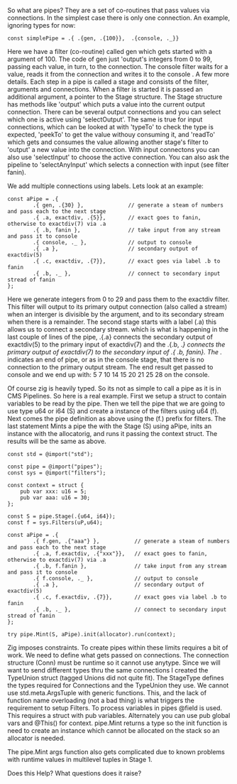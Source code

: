 So what are pipes?  They are a set of co-routines that pass values via connections.  In the simplest case there is only one connection.  An example, ignoring types for now:
```
const simplePipe = .{ .{gen, .{100}},  .{console, ._}}
```
Here we have a filter (co-routine) called gen which gets started with a argument of 100.  The code of gen just 'output's integers from 0 to 99, passing each value, in turn, to the connection.  The console filter waits for a value, reads it from the connection and writes it to the console .   A few more details.  Each step in a pipe is called a stage and consists of the filter, arguments and connections.  When a filter is started it is passed an additional argument, a pointer to the Stage structure.  The Stage structure has methods like 'output' which puts a value into the current output connection.  There can be several output connections and you can select which one is active using 'selectOutput'.  The same is true for input connections, which can be looked at with 'typeTo' to check the type is expected, 'peekTo' to get the value withouy consuming  it, and 'readTo' which gets and consumes the value allowing another stage's filter to 'output' a new value into the connection.  With input connectons you can also use 'selectInput' to choose the active connection.  You can also ask the pipeline to 'selectAnyInput' which selects a connection with input (see filter fanin).

We add multiple connections using labels.  Lets look at an example:
```
const aPipe = .{ 
        .{ gen, .{30} },              // generate a steam of numbers and pass each to the next stage
        .{ .a, exactdiv, .{5}},       // exact goes to fanin, otherwise to exactdiv(7) via .a
        .{ .b, fanin },               // take input from any stream and pass it to console
        .{ console, ._ },             // output to console
        .{ .a },                      // secondary output of exactdiv(5)
        .{ .c, exactdiv, .{7}},       // exact goes via label .b to fanin
        .{ .b, ._ },                  // connect to secondary input stread of fanin
};
```
Here we generate integers from 0 to 29 and pass them to the exactdiv filter.  This filter will output to its primary output connection (also called a stream) when an interger is divisible by the argument, and to its secondary stream when there is a remainder.  The second stage starts with a label (.a) this allows us to connect a secondary stream.  which is what is happening in the last couple  of lines of the pipe, .{.a} connects the secondary output of exactdiv(5) to the primary input of exactdiv(7) and the .{.b, ._} connects the primary output of exactdiv(7) to the secondary input of .{ .b, fanin}.  The ._  indicates an end of pipe, or as in the console stage, that there is no connection to the primary output stream.  The end result get passed to console and we end up with: 5 7 10 14 15 20 21 25 28 on the console.

Of course zig is heavily typed.  So its not as simple to call a pipe as it is in CMS Pipelines.  So here is a real example.  First we setup a struct to contain variables to be read by the pipe.  Then we tell the pipe that we are going to use type u64 or i64 (S) and create a instance of the filters using u64 (f).  Next comes the pipe definition as above using the (f.) prefix for filters.  The last statement Mints a pipe the with the Stage (S) using aPipe, inits an instance with the allocatorig, and runs it passing the context struct.   The results will be the same as above.
```
const std = @import("std");

const pipe = @import("pipes");
const sys = @import("filters");

const context = struct {
    pub var xxx: u16 = 5;
    pub var aaa: u16 = 30;
};

const S = pipe.Stage(.{u64, i64});
const f = sys.Filters(uP,u64);

const aPipe = .{ 
        .{ f.gen, .{"aaa"} },           // generate a steam of numbers and pass each to the next stage
        .{ .a, f.exactdiv, .{"xxx"}},   // exact goes to fanin, otherwise to exactdiv(7) via .a
        .{ .b, f.fanin },               // take input from any stream and pass it to console
        .{ f.console, ._ },             // output to console
        .{ .a },                        // secondary output of exactdiv(5)
        .{ .c, f.exactdiv, .{7}},       // exact goes via label .b to fanin
        .{ .b, ._ },                    // connect to secondary input stread of fanin
};

try pipe.Mint(S, aPipe).init(allocator).run(context);
```
Zig imposes constraints.  To create pipes within these limits requires a bit of work.  We need to define what gets passed on connections.  The connection structure (Conn) must be runtime so it cannot use anytype.  Since we will want to send different types thru the same connections I created the TypeUnion struct (tagged Unions did not quite fit).   The StageType defines the types required for Connections and the TypeUnion they use.  We cannot use std.meta.ArgsTuple with generic functions.  This, and the lack of function name overloading (not a bad thing) is what triggers the requirement to setup Filters.  To process variables in pipes @field is used.  This requires a struct with pub variables.  Alternately you can use pub global vars and @This() for context.   pipe.Mint returns a type so the init function is need to create an instance which cannot be allocated on the stack so an allocator is needed.

The pipe.Mint args function also gets complicated due to known problems with runtime values in multilevel tuples in Stage 1.

Does this Help?  What questions does it raise?
